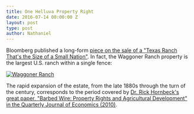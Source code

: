 ```yaml
---
title: One Helluva Property Right
date: 2016-07-14 00:00:00 Z
layout: post
type: post
author: Nathaniel
---
```


Bloomberg published a long-form <a href="http://www.bloomberg.com/graphics/2015-famous-texas-waggoner-ranch-for-sale/">piece on the sale of a "Texas Ranch That's the Size of a Small Nation"</a>. In fact, the Waggoner Ranch property is the largest U.S. ranch within a single fence:

<p><div class="media image"> <a href="http://www.bloomberg.com/graphics/2015-famous-texas-waggoner-ranch-for-sale/"><img src="{{ site.baseurl }}/assets/coasefence.png" alt="Waggoner Ranch" /></a></div></p>

The rapid expansion of the estate, from the late 1880s through the turn of the century, corresponds to the period covered by <a href="http://qje.oxfordjournals.org/content/125/2/767.abstract">Dr. Rick Hornbeck's great paper, "Barbed Wire: Property Rights and Agricultural Development" in the Quarterly Journal of Economics (2010)</a>. 
